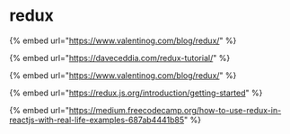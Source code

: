 # redux

{% embed url="https://www.valentinog.com/blog/redux/" %}



{% embed url="https://daveceddia.com/redux-tutorial/" %}

{% embed url="https://www.valentinog.com/blog/redux/" %}



{% embed url="https://redux.js.org/introduction/getting-started" %}







{% embed url="https://medium.freecodecamp.org/how-to-use-redux-in-reactjs-with-real-life-examples-687ab4441b85" %}




